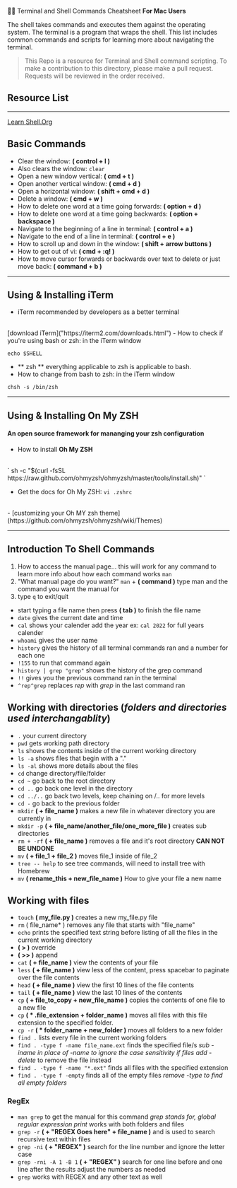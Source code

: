 🧑‍💻 Terminal and Shell Commands Cheatsheet **For Mac Users** 

The shell takes commands and executes them against the operating system. The terminal is a program that wraps the shell. This list includes common commands and scripts for learning more about navigating the terminal.

> This Repo is a resource for Terminal and Shell command scripting. To make a contribution to this directory, please make a pull request. Requests will be reviewed in the order received.

## Resource List
-------------------------------------------------------------------------------------------------------
[Learn Shell.Org](https://learnshell.org)


## Basic Commands
- Clear the window: **( control + l )**
- Also clears the window: `clear` 
- Open a new window vertical: **( cmd + t )**
- Open another vertical window: **( cmd + d )**
- Open a horizontal window: **( shift + cmd + d )**
- Delete a window: **( cmd + w )**
- How to delete one word at a time going forwards: **( option + d )**
- How to delete one word at a time going backwards: **( option + backspace )**
- Navigate to the beginning of a line in terminal: **( control + a )**
- Navigate to the end of a line in terminal: **( control + e )**
- How to scroll up and down in the window: **( shift + arrow buttons )**
- How to get out of vi: **( cmd + :q! )**
- How to move cursor forwards or backwards over text to delete or just move back: **( command + b )**

--------------------------------------------------------------------------------------------------------
## Using & Installing iTerm
- iTerm recommended by developers as a better terminal
<br>
[download iTerm]("https://iterm2.com/downloads.html")
- How to check if you're using bash or zsh: in the iTerm window 

`echo $SHELL`

- ** zsh ** everything applicable to zsh is applicable to bash.
- How to change from bash to zsh: in the iTerm window

`chsh -s /bin/zsh`

--------------------------------------------------------------------------------------------------------
## Using & Installing On My ZSH
#### An open source framework for mananging your zsh configuration
- How to install **Oh My ZSH**
<br>
` sh -c "$(curl -fsSL https://raw.github.com/ohmyzsh/ohmyzsh/master/tools/install.sh)" `

- Get the docs for Oh My ZSH:
`vi .zshrc`
<br>
- [customizing your Oh MY zsh theme](https://github.com/ohmyzsh/ohmyzsh/wiki/Themes)

--------------------------------------------------------------------------------------------
## Introduction To Shell Commands
1. How to access the manual page... this will work for any command to learn more info about how each command works `man`
2. "What manual page do you want?" `man` + **( command )** type man and the command you want the manual for
3. type `q` to exit/quit
- start typing a file name then press **( tab )** to finish the file name
- `date` gives the current date and time
- `cal` shows your calender add the year ex: `cal 2022` for full years calender
- `whoami` gives the user name
- `history` gives the history of all terminal commands ran and a number for each one
- `!155` to run that command again
- `history | grep "grep"` shows the history of the grep command
- `!!` gives you the previous command ran in the terminal
- `^rep^grep` replaces *rep* with *grep* in the last command ran

## Working with directories (*folders and directories used interchangablity*)
- `.` your current directory
- `pwd` gets working path directory
- `ls` shows the contents inside of the current working directory
- `ls -a` shows files that begin with a "."
- `ls -al` shows more details about the files
- `cd` change directory/file/folder
- `cd ~` go back to the root directory
- `cd ..` go back one level in the directory
- `cd ../..` go back two levels, keep chaining on /.. for more levels
- `cd -` go back to the previous folder
- `mkdir` **( + file_name )** makes a new file in whatever directory you are currently in
- `mkdir -p` **( + file_name/another_file/one_more_file )** creates sub directories
- `rm + -rf` **( + file_name )** removes a file and it's root directory **CAN NOT BE UNDONE**
- `mv` **( + file_1 + file_2 )** moves file_1 inside of file_2
- `tree -- help` to see tree commands, will need to install tree with Homebrew
- `mv` **( rename_this + new_file_name )** How to give your file a new name

## Working with files 
- `touch` **( my_file.py )** creates a new my_file.py file
- `rm` ( file_name* ) removes any file that starts with "file_name"
- `echo` prints the specified text string before listing of all the files in the current working directory
- **( > )** override
- **( >> )** append
- `cat` **( + file_name )** view the contents of your file
- `less` **( + file_name )** view less of the content, press spacebar to paginate over the file contents
- `head` **( + file_name )** view the first 10 lines of the file contents
- `tail` **( + file_name )** view the last 10 lines of the contents
- `cp` **( + file_to_copy + new_file_name )** copies the contents of one file to a new file
- `cp` **( * .file_extension + folder_name )** moves all files with this file extension to the specified folder. 
- `cp -r` **( * folder_name + new_folder )** moves all folders to a new folder
- `find .` lists every file in the current working folders
- `find . -type f -name file_name.ext` finds the specified file/s *sub -iname in place of -name to ignore the case sensitivity if files* *add -delete* to remove the file instead
- `find . -type f -name "*.ext"` finds all files with the specified extension
- `find . -type f -empty` finds all of the empty files *remove -type to find all empty folders*

### RegEx
- `man grep` to get the manual for this command *grep stands for, global regular expression print* works with both folders and files
- `grep -r` **( + "REGEX Goes here" + file_name )** and is used to search recursive text within files
- `grep -ni` **( + "REGEX" )** search for the line number and ignore the letter case
- `grep -rni -A 1 -B 1` **( + "REGEX" )** search for one line before and one line after the results adjust the numbers as needed
- `grep` works with REGEX and any other text as well


